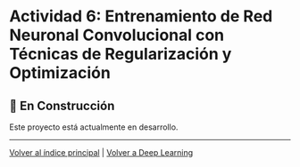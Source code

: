 # Actividad 6: Entrenamiento de Red Neuronal Convolucional con Técnicas de Regularización y Optimización

## 🚧 En Construcción

Este proyecto está actualmente en desarrollo.

---

[Volver al índice principal](../../README.md) | [Volver a Deep Learning](../README.md)
